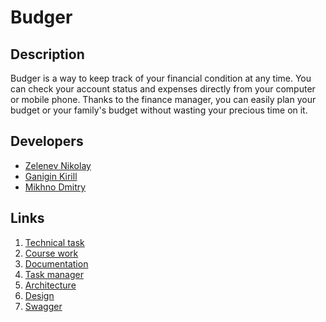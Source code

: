 # Budger
## Description
Budger is a way to keep track of your financial condition at any time. You can check your account status and expenses directly from your computer or mobile phone. Thanks to the finance manager, you can easily plan your budget or your family's budget without wasting your precious time on it.
## Developers
- [Zelenev Nikolay](https://github.com/c-addict)
- [Ganigin Kirill](https://github.com/MeltingGlaciers)
- [Mikhno Dmitry](https://github.com/DuckMan-alt)
## Links
1. [Technical task](https://github.com/c-addict/budger/blob/master/documents/technical_task.pdf)
2. [Course work](https://github.com/c-addict/budger/blob/master/documents/Course_Work.pdf)
3. [Documentation]()
4. [Task manager](https://trello.com/b/nYnwiHZ4/budger)
5. [Architecture](https://miro.com/welcomeonboard/W9L6bxgRGaY2etEtO4nO638oNFRzjTv1CzDHtQ9k3UGSHcuAJi5I7IJyusRvudQE)
6. [Design](https://www.figma.com/file/lRO8sR42XWK94tyTGa9EcW/Programming-technologies?node-id=0%3A1)
7. [Swagger](https://app.swaggerhub.com/apis/vsu.tp/budger/1.0)
